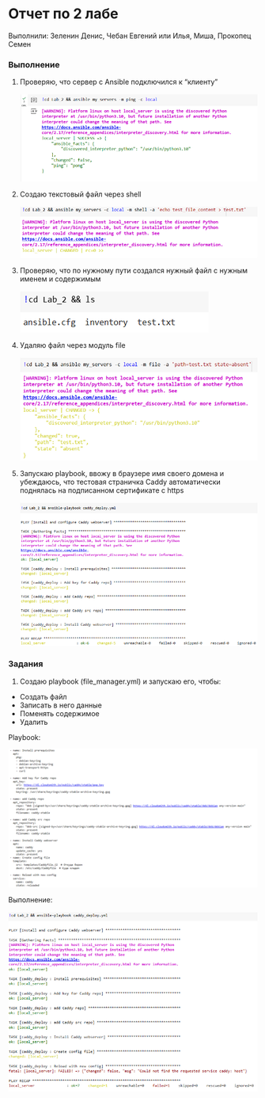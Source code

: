 # Отчет по 2 лабе
Выполнили: Зеленин Денис, Чебан Евгений или Илья, Миша, Прокопец Семен


### Выполнение

1. Проверяю, что сервер с Ansible подключился к “клиенту” <br><br>
![Screenshot](images/Screenshot_0.png)




2. Создаю текстовый файл через shell <br><br>
![Screenshot](images/Screenshot_1.png)

3. Проверяю, что по нужному пути создался нужный файл с нужным именем и содержимым <br><br>
![Screenshot](images/Screenshot_2.png)

4. Удаляю файл через модуль file <br><br>
![Screenshot](images/Screenshot_3.png)


5. Запускаю playbook, ввожу в браузере имя своего домена и убеждаюсь, что тестовая страничка Caddy автоматически поднялась на подписанном сертификате с https<br><br>
![Screenshot](images/Screenshot_6.png)



###  Задания
1. Создаю playbook (file_manager.yml) и запускаю его, чтобы:
- Создать файл
- Записать в него данные
- Поменять содержимое 
- Удалить

Playbook:

![Screenshot](images/Screenshot_8.png)

Выполнение:
<br><br>
![Screenshot](images/Screenshot_9.png)
